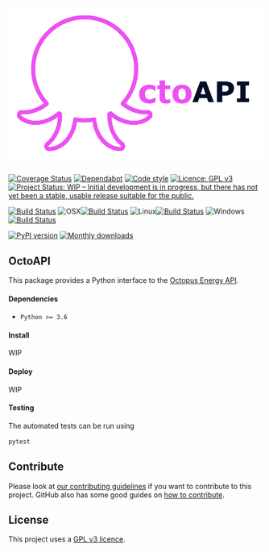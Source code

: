![OctoAPI Logo](https://raw.githubusercontent.com/jemrobinson/octoapi/main/docs/_static/logo.png)

[![Coverage Status](https://coveralls.io/repos/github/jemrobinson/octoapi/badge.svg?branch=main)](https://coveralls.io/github/jemrobinson/octoapi?branch=main)
[![Dependabot](https://flat.badgen.net/dependabot/jemrobinson/octoapi?icon=dependabot)](https://dependabot.com/)
[![Code style](https://img.shields.io/badge/code%20style-black-000000.svg)](https://github.com/psf/black)
[![Licence: GPL v3](https://img.shields.io/badge/License-GPLv3-blue.svg)](https://www.gnu.org/licenses/gpl-3.0)
[![Project Status: WIP – Initial development is in progress, but there has not yet been a stable, usable release suitable for the public.](https://www.repostatus.org/badges/latest/wip.svg)](https://www.repostatus.org/#wip)

[![Build Status](https://travis-ci.com/jemrobinson/octoapi.svg?branch=main)](https://travis-ci.com/jemrobinson/octoapi)
![OSX](https://img.shields.io/badge/-555?&logo=apple&logoColor=white)[![Build Status](https://badges.formidable.com/travis.com/jemrobinson/octoapi?branch=main&env=OSBADGE=osx&label=%20)](https://travis-ci.com/github/jemrobinson/octoapi)
![Linux](https://img.shields.io/badge/-555?&logo=linux&logoColor=white)[![Build Status](https://badges.formidable.com/travis.com/jemrobinson/octoapi?branch=main&env=OSBADGE=linux&label=%20)](https://travis-ci.com/github/jemrobinson/octoapi)
![Windows](https://img.shields.io/badge/-555?&logo=windows&logoColor=white)[![Build Status](https://badges.formidable.com/travis.com/jemrobinson/octoapi?branch=main&env=OSBADGE=windows&label=%20)](https://travis-ci.com/github/jemrobinson/octoapi)

[![PyPI version](https://badge.fury.io/py/octoapi.svg)](https://badge.fury.io/py/octoapi)
[![Monthly downloads](https://img.shields.io/pypi/dm/octoapi)](https://pypi.org/project/octoapi/)

## OctoAPI
This package provides a Python interface to the [Octopus Energy API](https://developer.octopus.energy/docs/api/).

#### Dependencies
- `Python >= 3.6`

#### Install
WIP
<!-- Install with `pip` using

```bash
pip install octoapi
``` -->

#### Deploy
WIP

#### Testing
The automated tests can be run using

```bash
pytest
```

## Contribute
Please look at [our contributing guidelines](CONTRIBUTING.md) if you want to contribute to this project. GitHub also has some good guides on [how to contribute](https://guides.github.com/activities/contributing-to-open-source/#contributing).

## License
This project uses a [GPL v3 licence](LICENSE).
